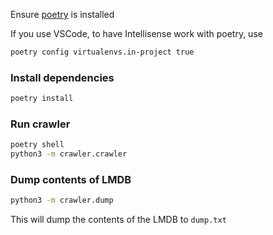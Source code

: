 Ensure [poetry](https://python-poetry.org/docs/#installation) is installed

If you use VSCode, to have Intellisense work with poetry, use

```sh
poetry config virtualenvs.in-project true
```

### Install dependencies

```sh
poetry install
```

### Run crawler

```sh
poetry shell
python3 -m crawler.crawler
```

### Dump contents of LMDB

```sh
python3 -m crawler.dump
```

This will dump the contents of the LMDB to `dump.txt`
